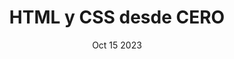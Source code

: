 ---
title: "HTML y CSS desde CERO"
summary: "Aprende HTML y CSS desde cero"
date: "Oct 15 2023"
draft: false
tags:
- HTML
- CSS
- JavaScript
---